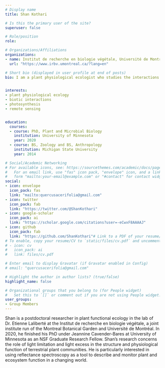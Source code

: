 ```yaml
---
# Display name
title: Shan Kothari

# Is this the primary user of the site?
superuser: false

# Role/position
role:  

# Organizations/Affiliations
organizations:
- name: Institut de recherche en biologie végétale, Université de Montréal
  url: "https://www.irbv.umontreal.ca/?lang=en"

# Short bio (displayed in user profile at end of posts)
bio: I am a plant physiological ecologist who studies the interactions between plant communities and their environment


interests:
- plant physiological ecology 
- biotic interactions 
- photosynthesis 
- remote sensing 


education:
  courses:
  - course: PhD, Plant and Microbial Biology
    institution: University of Minnesota
    year: 2020
  - course: BS, Zoology and BS, Anthropology
    institution: Michigan State University
    year: 2014

# Social/Academic Networking
# For available icons, see: https://sourcethemes.com/academic/docs/page-builder/#icons
#   For an email link, use "fas" icon pack, "envelope" icon, and a link in the
#   form "mailto:your-email@example.com" or "#contact" for contact widget.
social:
- icon: envelope
  icon_pack: fas
  link: "mailto:quercusacerifolia@gmail.com"
- icon: twitter
  icon_pack: fab
  link: "https://twitter.com/@ShanKothari"
- icon: google-scholar
  icon_pack: ai
  link: "https://scholar.google.com/citations?user=-eCwxF8AAAAJ"
- icon: github
  icon_pack: fab
  link: "https://github.com/ShanKothari"# Link to a PDF of your resume/CV from the About widget.
# To enable, copy your resume/CV to `static/files/cv.pdf` and uncomment the lines below.
# - icon: cv
#   icon_pack: ai
#   link: files/cv.pdf

# Enter email to display Gravatar (if Gravatar enabled in Config)
# email: "quercusacerifolia@gmail.com"

# Highlight the author in author lists? (true/false)
highlight_name: false

# Organizational groups that you belong to (for People widget)
#   Set this to `[]` or comment out if you are not using People widget.
user_groups:
- Group Members
---
```


Shan is a postdoctoral researcher in plant functional ecology in the lab of Dr. Etienne Laliberté at the Institut de recherche en biologie végétale, a joint institute run of the Montreal Botanical Garden and Université de Montréal. In 2020, he finished his PhD under Jeannine Cavender-Bares at University of Minnesota as an NSF Graduate Research Fellow. Shan’s research concerns the role of light limitation and light excess in the structure and physiological function of terrestrial plant communities. He is particularly interested in using reflectance spectroscopy as a tool to describe and monitor plant and ecosystem function in a changing world.
